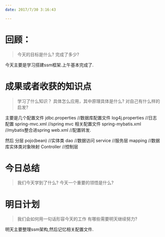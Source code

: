 ```yaml
---
date: 2017/7/30 3:16:43

---
```


# 回顾：
> 今天的目标是什么?
> 完成了多少?

今天主要是学习搭建ssm框架.上午基本完成了.


# 成果或者收获的知识点
> 学习了什么知识？
> 具体怎么应用，其中原理具体是什么?
> 对自己有什么样的启发?

主要是几个配置文件
jdbc.properties //数据库配置文件
log4j.properties //日志配置
spring-mvc.xml //spring mvc 相关配置文件
spring-mybatis.xml //mybatis整合进spring
web.xml //配置转发.

然后
分层
pojo(bean) //实体类
dao //数据访问
service //服务层
mapping //数据库实体类对象映射
Controller //控制层
# 今日总结
> 我们今天学到了什么?
> 今天一个重要的领悟是什么?



# 明日计划
> 我们会如何用一句话形容今天的工作
> 有哪些需要明天继续努力?

明天主要整理ssm架构,然后记忆相关配置文件.
